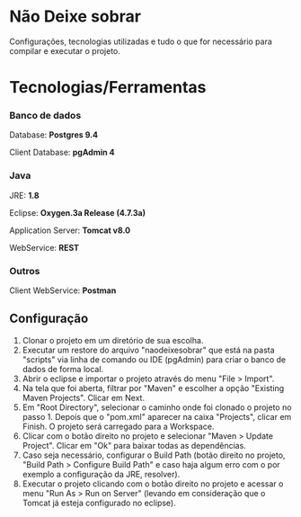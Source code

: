 # Não Deixe sobrar

Configurações, tecnologias utilizadas e tudo o que for necessário para compilar e executar o projeto.


# Tecnologias/Ferramentas
### Banco de dados
Database: **Postgres 9.4**

Client Database: **pgAdmin 4**

### Java
JRE: **1.8**

Eclipse: **Oxygen.3a Release (4.7.3a)**

Application Server: **Tomcat v8.0**

WebService: **REST**

### Outros
Client WebService: **Postman**


## Configuração

1. Clonar o projeto em um diretório de sua escolha.
2. Executar um restore do arquivo "naodeixesobrar" que está na pasta "scripts" via linha de comando ou IDE (pgAdmin) para criar o banco de dados de forma local.
3. Abrir o eclipse e importar o projeto através do menu "File > Import".  
4. Na tela que foi aberta, filtrar por "Maven" e escolher a opção "Existing Maven Projects".  Clicar em Next.
5. Em "Root Directory", selecionar o caminho onde foi clonado o projeto no passo 1.  Depois que o "pom.xml" aparecer na caixa "Projects", clicar em Finish.  O projeto será carregado para a Workspace.
6. Clicar com o botão direito no projeto e selecionar "Maven > Update Project".  Clicar em "Ok" para baixar todas as dependências.
7. Caso seja necessário, configurar o Build Path (botão direito no projeto, "Build Path > Configure Build Path" e caso haja algum erro com o por exemplo a configuração da JRE, resolver).
8. Executar o projeto clicando com o botão direito no projeto e acessar o menu "Run As > Run on Server" (levando em consideração que o Tomcat já esteja configurado no eclipse).



